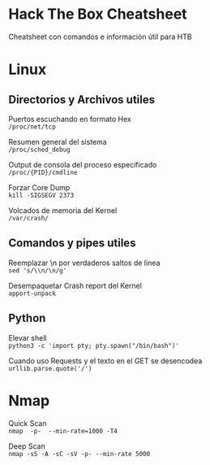 # Hack The Box Cheatsheet
Cheatsheet con comandos e información útil para HTB

# Linux 

## Directorios y Archivos utiles
Puertos escuchando en formato Hex\
```/proc/net/tcp```

Resumen general del sistema\
```/proc/sched_debug```

Output de consola del proceso especificado\
```/proc/{PID}/cmdline```

Forzar Core Dump\
```kill -SIGSEGV 2373```

Volcados de memoria del Kernel\
```/var/crash/```

## Comandos y pipes utiles

Reemplazar \n por verdaderos saltos de linea\
```sed 's/\\n/\n/g'```

Desempaquetar Crash report del Kernel\
```apport-unpack```


## Python 
Elevar shell\
```python3 -c 'import pty; pty.spawn("/bin/bash")'```

Cuando uso Requests y el texto en el GET se desencodea\
```urllib.parse.quote('/')```

# Nmap

Quick Scan\
```nmap  -p-  --min-rate=1000 -T4```

Deep Scan\
```nmap -sS -A -sC -sV -p- --min-rate 5000```

